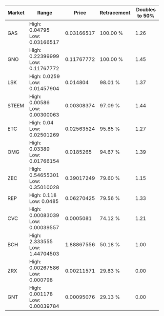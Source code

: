 | Market | Range | Price| Retracement | Doubles to 50% |
| --- | --- | --- | --- | --- |
| GAS | High: 0.04795<br />Low: 0.03166517 | 0.03166517 | 100.00 % | 1.26 |
| GNO | High: 0.22399999<br />Low: 0.11767772 | 0.11767772 | 100.00 % | 1.45 |
| LSK | High: 0.0259<br />Low: 0.01457904 | 0.014804 | 98.01 % | 1.37 |
| STEEM | High: 0.00586<br />Low: 0.00300063 | 0.00308374 | 97.09 % | 1.44 |
| ETC | High: 0.04<br />Low: 0.02501269 | 0.02563524 | 95.85 % | 1.27 |
| OMG | High: 0.03389<br />Low: 0.01766154 | 0.0185265 | 94.67 % | 1.39 |
| ZEC | High: 0.54655301<br />Low: 0.35010028 | 0.39017249 | 79.60 % | 1.15 |
| REP | High: 0.118<br />Low: 0.0485 | 0.06270425 | 79.56 % | 1.33 |
| CVC | High: 0.00083039<br />Low: 0.00039557 | 0.0005081 | 74.12 % | 1.21 |
| BCH | High: 2.333555<br />Low: 1.44704503 | 1.88867556 | 50.18 % | 1.00 |
| ZRX | High: 0.00267586<br />Low: 0.000798 | 0.00211571 | 29.83 % | 0.00 |
| GNT | High: 0.001178<br />Low: 0.00039784 | 0.00095076 | 29.13 % | 0.00 |
